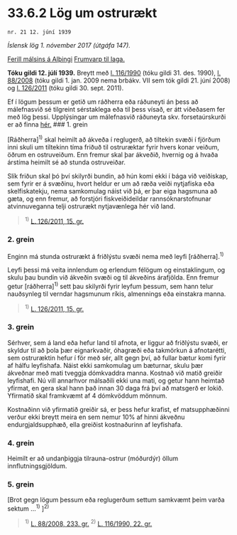 # 33.6.2 Lög um ostrurækt

`nr. 21 12. júní 1939`

_Íslensk lög 1. nóvember 2017 (útgáfa 147)._

[Ferill málsins á Alþingi](https://www.althingi.is/thingstorf/thingmalalistar-eftir-thingum/ferill/?ltg=54&mnr=25)
[Frumvarp til laga.](https://www.althingi.is/altext/54/s/pdf/0028.pdf)

**Tóku gildi 12. júlí 1939.**
Breytt með
[l. 116/1990](https://althingi.is/altext/stjt/1990.116.html) (tóku gildi 31. des. 1990),
[l. 88/2008](https://althingi.is/altext/stjt/2008.088.html) (tóku gildi 1. jan. 2009 nema brbákv. VII sem tók gildi 21. júní 2008) og
[l. 126/2011](https://althingi.is/altext/stjt/2011.126.html) (tóku gildi 30. sept. 2011).

Ef í lögum þessum er getið um ráðherra eða ráðuneyti án þess að málefnasvið sé tilgreint sérstaklega eða til þess vísað, er átt viðeðasem fer með lög þessi. Upplýsingar um málefnasvið ráðuneyta skv. forsetaúrskurði er að finna [hér.](2017015.md) ### 1. grein

[Ráðherra]<sup>1)</sup> skal heimilt að ákveða í reglugerð, að tiltekin svæði í fjörðum inni skuli um tiltekinn tíma friðuð til ostruræktar fyrir hvers konar veiðum, öðrum en ostruveiðum. Enn fremur skal þar ákveðið, hvernig og á hvaða árstíma heimilt sé að stunda ostruveiðar.

Slík friðun skal þó því skilyrði bundin, að hún komi ekki í bága við veiðiskap, sem fyrir er á svæðinu, hvort heldur er um að ræða veiði nytjafiska eða skelfiskatekju, nema samkomulag náist við þá, er þar eiga hagsmuna að gæta, og enn fremur, að forstjóri fiskveiðideildar rannsóknarstofnunar atvinnuveganna telji ostrurækt nytjavænlega hér við land.

> <sup>1)</sup> [L. 126/2011, 15. gr.](https://althingi.is/altext/stjt/2011.126.html)

### 2. grein

Enginn má stunda ostrurækt á friðlýstu svæði nema með leyfi [ráðherra].<sup>1)</sup> 

Leyfi þessi má veita innlendum og erlendum félögum og einstaklingum, og skulu þau bundin við ákveðin svæði og til ákveðins árafjölda. Enn fremur getur [ráðherra]<sup>1)</sup> sett þau skilyrði fyrir leyfum þessum, sem hann telur nauðsynleg til verndar hagsmunum ríkis, almennings eða einstakra manna.

> <sup>1)</sup> [L. 126/2011, 15. gr.](https://althingi.is/altext/stjt/2011.126.html)

### 3. grein

Sérhver, sem á land eða hefur land til afnota, er liggur að friðlýstu svæði, er skyldur til að þola þær eignarkvaðir, óhagræði eða takmörkun á afnotarétti, sem ostruræktin hefur í för með sér, allt gegn því, að fullar bætur komi fyrir af hálfu leyfishafa. Náist ekki samkomulag um bæturnar, skulu þær ákveðnar með mati tveggja dómkvaddra manna. Kostnað við matið greiðir leyfishafi. Nú vill annarhvor málsaðili ekki una mati, og getur hann heimtað yfirmat, en gera skal hann það innan 30 daga frá því að matsgerð er lokið. Yfirmatið skal framkvæmt af 4 dómkvöddum mönnum.

Kostnaðinn við yfirmatið greiðir sá, er þess hefur krafist, ef matsupphæðinni verður ekki breytt meira en sem nemur 10% af hinni ákveðnu endurgjaldsupphæð, ella greiðist kostnaðurinn af leyfishafa.

### 4. grein

Heimilt er að undanþiggja tilrauna-ostrur (móðurdýr) öllum innflutningsgjöldum.

### 5. grein

[Brot gegn lögum þessum eða reglugerðum settum samkvæmt þeim varða sektum …<sup>1)</sup> ]<sup>2)</sup> 

> <sup>1)</sup> [L. 88/2008, 233. gr.](https://althingi.is/altext/stjt/2008.088.html#G233) <sup>2)</sup> [L. 116/1990, 22. gr.](https://althingi.is/altext/stjt/1990.116.html)
